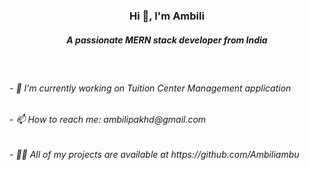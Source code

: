 # 
 <h3 align="center"> Hi 👋, I'm Ambili </h3>  
 
<h5 align="center">A passionate MERN stack developer from India</h5><br/>

<h6 align="left">- 🔭 I’m currently working on Tuition Center Management application</h6>
<h6 align="left">- 📫 How to reach me: ambilipakhd@gmail.com </h6>
<h6 align="left">- 👨‍💻 All of my projects are available at https://github.com/Ambiliambu</h6>  

